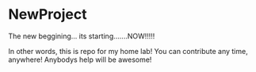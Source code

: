 # NewProject
The new beggining... its starting.......NOW!!!!!


In other words, this is repo for my home lab! You can contribute any time, anywhere! Anybodys help will be awesome!